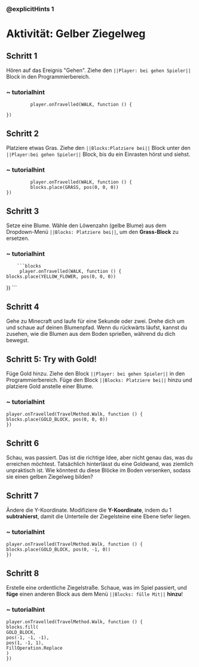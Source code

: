 ### @explicitHints 1

# Aktivität: Gelber Ziegelweg

## Schritt 1 
Hören auf das Ereignis "Gehen". Ziehe den ``||Player: bei gehen Spieler||`` Block in den Programmierbereich.

### ~ tutorialhint
``` blocks
         player.onTravelled(WALK, function () {
	
})
```

## Schritt 2 
Platziere etwas Gras. Ziehe den ``||Blocks:Platziere bei||`` Block unter den ``||Player:bei gehen Spieler||`` Block, bis du ein Einrasten hörst und siehst.

### ~ tutorialhint      
``` blocks
         player.onTravelled(WALK, function () {
   		 blocks.place(GRASS, pos(0, 0, 0))
})
```

## Schritt 3
Setze eine Blume. Wähle den Löwenzahn (gelbe Blume) aus dem Dropdown-Menü ``||Blocks: Platziere bei||``, um den **Grass-Block** zu ersetzen. 

### ~ tutorialhint
        ```blocks
         player.onTravelled(WALK, function () {
    blocks.place(YELLOW_FLOWER, pos(0, 0, 0))
})
        ```

## Schritt 4 
Gehe zu Minecraft und laufe für eine Sekunde oder zwei. Drehe dich um und schaue auf deinen Blumenpfad. Wenn du rückwärts läufst, kannst du zusehen, wie die Blumen aus dem Boden sprießen, während du dich bewegst.


## Schritt 5: Try with Gold!

Füge Gold hinzu. Ziehe den Block ``||Player: bei gehen Spieler||`` in den Programmierbereich. Füge den Block ``||Blocks: Platziere bei||`` hinzu und platziere Gold anstelle einer Blume.

### ~ tutorialhint
``` blocks
player.onTravelled(TravelMethod.Walk, function () {
blocks.place(GOLD_BLOCK, pos(0, 0, 0))
})
```

## Schritt 6
Schau, was passiert. Das ist die richtige Idee, aber nicht genau das, was du erreichen möchtest. Tatsächlich hinterlässt du eine Goldwand, was ziemlich unpraktisch ist. Wie könntest du diese Blöcke im Boden versenken, sodass sie einen gelben Ziegelweg bilden?

## Schritt 7  
Ändere die Y-Koordinate. Modifiziere die **Y-Koordinate**, indem du 1 **subtrahierst**, damit die Unterteile der Ziegelsteine eine Ebene tiefer liegen.

### ~ tutorialhint
``` blocks
player.onTravelled(TravelMethod.Walk, function () {
blocks.place(GOLD_BLOCK, pos(0, -1, 0))
})
```

## Schritt 8 
Erstelle eine ordentliche Ziegelstraße. Schaue, was im Spiel passiert, und **füge** einen anderen Block aus dem Menü ``||Blocks: fülle Mit||`` **hinzu**!

### ~ tutorialhint
``` blocks
player.onTravelled(TravelMethod.Walk, function () {
blocks.fill(
GOLD_BLOCK,
pos(-1, -1, -1),
pos(1, -1, 1),
FillOperation.Replace
)
})
```

